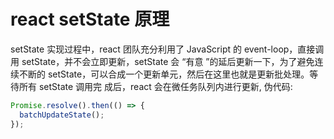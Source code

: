 # react setState 原理

setState 实现过程中，react 团队充分利用了 JavaScript 的 event-loop，直接调用 setState，并不会立即更新，setState 会 “有意
”的延后更新一下，为了避免连续不断的 setState，可以合成一个更新单元，然后在这里也就是更新批处理。等待所有 setState 调用完
成后，react 会在微任务队列内进行更新, 伪代码:

```js
Promise.resolve().then(() => {
  batchUpdateState();
});
```
